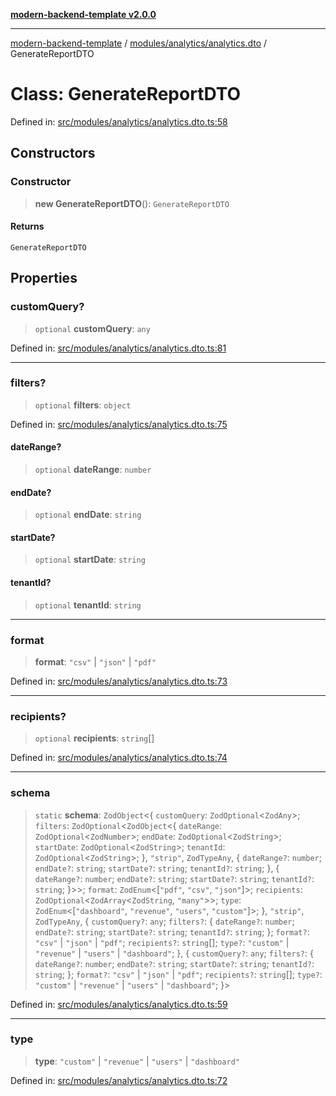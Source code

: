 [**modern-backend-template v2.0.0**](../../../../README.md)

***

[modern-backend-template](../../../../modules.md) / [modules/analytics/analytics.dto](../README.md) / GenerateReportDTO

# Class: GenerateReportDTO

Defined in: [src/modules/analytics/analytics.dto.ts:58](https://github.com/maemreyo/saas-4cus-nodejs/blob/1a77de11cd6eaefe66c31c7f5de281673fc25ce5/src/modules/analytics/analytics.dto.ts#L58)

## Constructors

### Constructor

> **new GenerateReportDTO**(): `GenerateReportDTO`

#### Returns

`GenerateReportDTO`

## Properties

### customQuery?

> `optional` **customQuery**: `any`

Defined in: [src/modules/analytics/analytics.dto.ts:81](https://github.com/maemreyo/saas-4cus-nodejs/blob/1a77de11cd6eaefe66c31c7f5de281673fc25ce5/src/modules/analytics/analytics.dto.ts#L81)

***

### filters?

> `optional` **filters**: `object`

Defined in: [src/modules/analytics/analytics.dto.ts:75](https://github.com/maemreyo/saas-4cus-nodejs/blob/1a77de11cd6eaefe66c31c7f5de281673fc25ce5/src/modules/analytics/analytics.dto.ts#L75)

#### dateRange?

> `optional` **dateRange**: `number`

#### endDate?

> `optional` **endDate**: `string`

#### startDate?

> `optional` **startDate**: `string`

#### tenantId?

> `optional` **tenantId**: `string`

***

### format

> **format**: `"csv"` \| `"json"` \| `"pdf"`

Defined in: [src/modules/analytics/analytics.dto.ts:73](https://github.com/maemreyo/saas-4cus-nodejs/blob/1a77de11cd6eaefe66c31c7f5de281673fc25ce5/src/modules/analytics/analytics.dto.ts#L73)

***

### recipients?

> `optional` **recipients**: `string`[]

Defined in: [src/modules/analytics/analytics.dto.ts:74](https://github.com/maemreyo/saas-4cus-nodejs/blob/1a77de11cd6eaefe66c31c7f5de281673fc25ce5/src/modules/analytics/analytics.dto.ts#L74)

***

### schema

> `static` **schema**: `ZodObject`\<\{ `customQuery`: `ZodOptional`\<`ZodAny`\>; `filters`: `ZodOptional`\<`ZodObject`\<\{ `dateRange`: `ZodOptional`\<`ZodNumber`\>; `endDate`: `ZodOptional`\<`ZodString`\>; `startDate`: `ZodOptional`\<`ZodString`\>; `tenantId`: `ZodOptional`\<`ZodString`\>; \}, `"strip"`, `ZodTypeAny`, \{ `dateRange?`: `number`; `endDate?`: `string`; `startDate?`: `string`; `tenantId?`: `string`; \}, \{ `dateRange?`: `number`; `endDate?`: `string`; `startDate?`: `string`; `tenantId?`: `string`; \}\>\>; `format`: `ZodEnum`\<\[`"pdf"`, `"csv"`, `"json"`\]\>; `recipients`: `ZodOptional`\<`ZodArray`\<`ZodString`, `"many"`\>\>; `type`: `ZodEnum`\<\[`"dashboard"`, `"revenue"`, `"users"`, `"custom"`\]\>; \}, `"strip"`, `ZodTypeAny`, \{ `customQuery?`: `any`; `filters?`: \{ `dateRange?`: `number`; `endDate?`: `string`; `startDate?`: `string`; `tenantId?`: `string`; \}; `format?`: `"csv"` \| `"json"` \| `"pdf"`; `recipients?`: `string`[]; `type?`: `"custom"` \| `"revenue"` \| `"users"` \| `"dashboard"`; \}, \{ `customQuery?`: `any`; `filters?`: \{ `dateRange?`: `number`; `endDate?`: `string`; `startDate?`: `string`; `tenantId?`: `string`; \}; `format?`: `"csv"` \| `"json"` \| `"pdf"`; `recipients?`: `string`[]; `type?`: `"custom"` \| `"revenue"` \| `"users"` \| `"dashboard"`; \}\>

Defined in: [src/modules/analytics/analytics.dto.ts:59](https://github.com/maemreyo/saas-4cus-nodejs/blob/1a77de11cd6eaefe66c31c7f5de281673fc25ce5/src/modules/analytics/analytics.dto.ts#L59)

***

### type

> **type**: `"custom"` \| `"revenue"` \| `"users"` \| `"dashboard"`

Defined in: [src/modules/analytics/analytics.dto.ts:72](https://github.com/maemreyo/saas-4cus-nodejs/blob/1a77de11cd6eaefe66c31c7f5de281673fc25ce5/src/modules/analytics/analytics.dto.ts#L72)
